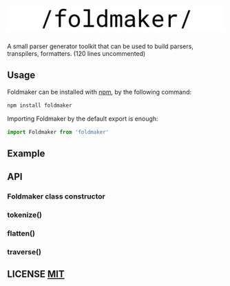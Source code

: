 # ![](logo.png)
A small parser generator toolkit that can be used to build parsers, transpilers, formatters. (120 lines uncommented)
## Usage

Foldmaker can be installed with [npm](https://docs.npmjs.com/getting-started/what-is-npm), by the following command:

```sh
npm install foldmaker
```
Importing Foldmaker by the default export is enough:

```js
import Foldmaker from 'foldmaker'
```

## Example
## API

### Foldmaker class constructor
### tokenize()
### flatten()
### traverse()

## LICENSE [MIT](LICENSE)

